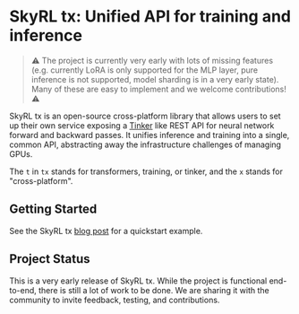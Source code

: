 # SkyRL tx: Unified API for training and inference

> ⚠️ The project is currently very early with lots of missing features
> (e.g. currently LoRA is only supported for the MLP layer, pure inference
> is not supported, model sharding is in a very early state). Many of
> these are easy to implement and we welcome contributions! ⚠️

SkyRL tx is an open-source cross-platform library that allows users to
set up their own service exposing a
[Tinker](https://tinker-docs.thinkingmachines.ai/) like REST API for
neural network forward and backward passes. It unifies inference and
training into a single, common API, abstracting away the
infrastructure challenges of managing GPUs.

The `t` in `tx` stands for transformers, training, or tinker, and the `x`
stands for "cross-platform".

## Getting Started

See the SkyRL tx [blog post](https://www.notion.so/SkyRL-tx-An-open-source-project-to-implement-the-Tinker-API-2848f0016b9d80fe9873eea1e38815ca?source=copy_link#2848f0016b9d80bc8a4bebeedac69f6e) for a quickstart example.

## Project Status

This is a very early release of SkyRL tx. While the project is
functional end-to-end, there is still a lot of work to be done. We are
sharing it with the community to invite feedback, testing, and
contributions.

